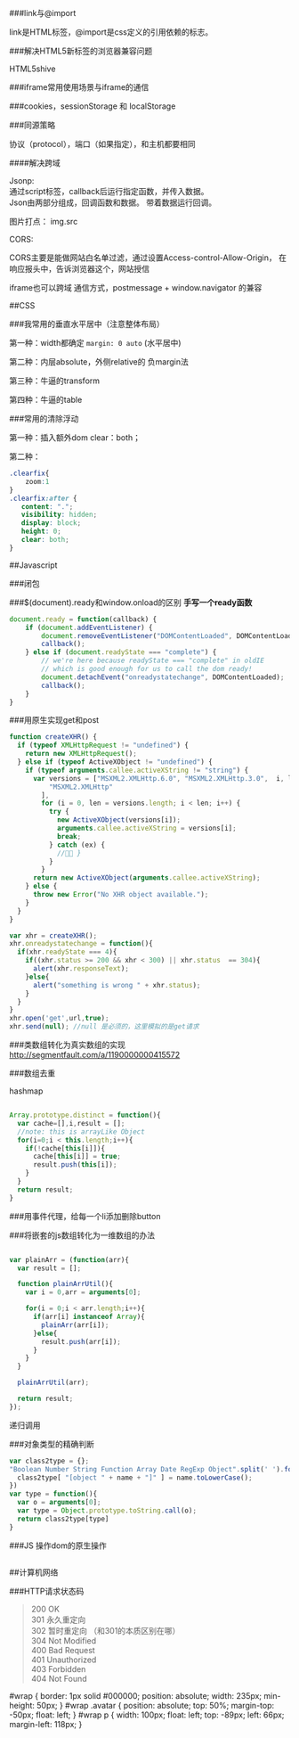 
###link与@import

link是HTML标签，@import是css定义的引用依赖的标志。

###解决HTML5新标签的浏览器兼容问题

HTML5shive

###iframe常用使用场景与iframe的通信

###cookies，sessionStorage 和 localStorage

###同源策略

协议（protocol），端口（如果指定），和主机都要相同

####解决跨域

Jsonp:  
通过script标签，callback后运行指定函数，并传入数据。  
Json由两部分组成，回调函数和数据。
带着数据运行回调。

图片打点：
img.src

CORS:

CORS主要是能做网站白名单过滤，通过设置Access-control-Allow-Origin，
在响应报头中，告诉浏览器这个，网站授信

iframe也可以跨域
通信方式，postmessage + window.navigator 的兼容



##CSS

###我常用的垂直水平居中（注意整体布局）

第一种：width都确定 `margin: 0 auto` (水平居中)

第二种：内层absolute，外侧relative的 负margin法

第三种：牛逼的transform

第四种：牛逼的table

###常用的清除浮动

第一种：插入额外dom clear：both；

第二种：

```css
.clearfix{
	zoom:1
}
.clearfix:after { 
   content: "."; 
   visibility: hidden; 
   display: block; 
   height: 0; 
   clear: both;
}
```

##Javascript

###闭包

###$(document).ready和window.onload的区别
**手写一个ready函数**

```javascript
document.ready = function(callback) {
    if (document.addEventListener) {
        document.removeEventListener("DOMContentLoaded", DOMContentLoaded, false);
        callback();
    } else if (document.readyState === "complete") {
        // we're here because readyState === "complete" in oldIE
        // which is good enough for us to call the dom ready!
        document.detachEvent("onreadystatechange", DOMContentLoaded);
        callback();
    }
}
```


###用原生实现get和post
```javascript
function createXHR() {
  if (typeof XMLHttpRequest != "undefined") {
    return new XMLHttpRequest();
  } else if (typeof ActiveXObject != "undefined") {
    if (typeof arguments.callee.activeXString != "string") {
      var versions = ["MSXML2.XMLHttp.6.0", "MSXML2.XMLHttp.3.0", ￼i, len;
          "MSXML2.XMLHttp"
        ],
        for (i = 0, len = versions.length; i < len; i++) {
          try {
            new ActiveXObject(versions[i]);
            arguments.callee.activeXString = versions[i];
            break;
          } catch (ex) {
            //􏹸􏹹 }
          }
        }
      return new ActiveXObject(arguments.callee.activeXString);
    } else {
      throw new Error("No XHR object available.");
    }
  }
}

var xhr = createXHR();
xhr.onreadystatechange = function(){
  if(xhr.readyState === 4){
    if((xhr.status >= 200 && xhr < 300) || xhr.status  == 304){
      alert(xhr.responseText);
    }else{
      alert("something is wrong " + xhr.status);
    }
  }
}
xhr.open('get',url,true);
xhr.send(null); //null 是必须的，这里模拟的是get请求
```

###类数组转化为真实数组的实现
http://segmentfault.com/a/1190000000415572


###数组去重

hashmap
```javascript

Array.prototype.distinct = function(){
  var cache=[],i,result = [];
  //note: this is arrayLike Object
  for(i=0;i < this.length;i++){
    if(!cache[this[i]]){
      cache[this[i]] = true;
      result.push(this[i]);
    }
  }
  return result;
}

```

###用事件代理，给每一个li添加删除button

###将嵌套的js数组转化为一维数组的办法

```javascript

var plainArr = (function(arr){
  var result = [];

  function plainArrUtil(){
    var i = 0,arr = arguments[0];

    for(i = 0;i < arr.length;i++){
      if(arr[i] instanceof Array){
        plainArr(arr[i]);
      }else{
        result.push(arr[i]);
      }
    }
  }

  plainArrUtil(arr);

  return result;
});

```

递归调用

###对象类型的精确判断
```javascript
var class2type = {};
"Boolean Number String Function Array Date RegExp Object".split(' ').forEach(function(name, index){
  class2type[ "[object " + name + "]" ] = name.toLowerCase();
})
var type = function(){
  var o = arguments[0];
  var type = Object.prototype.toString.call(o);
  return class2type[type]
}
```
###JS 操作dom的原生操作
```javascript

```

##计算机网络

###HTTP请求状态码
> 200 OK  
301 永久重定向  
302 暂时重定向 （和301的本质区别在哪）  
304 Not Modified  
400 Bad Request  
401 Unauthorized  
403 Forbidden  
404 Not Found  





#wrap {
    border: 1px solid #000000;
    position: absolute;
    width: 235px;
    min-height: 50px;
}
#wrap .avatar {
    position: absolute;
    top: 50%;
    margin-top: -50px;
    float: left;
}
#wrap p {
    width: 100px;
    float: left;
    top: -89px;
    left: 66px;
    margin-left: 118px;
}






